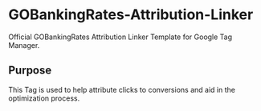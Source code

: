 # GOBankingRates-Attribution-Linker
Official GOBankingRates Attribution Linker Template for Google Tag Manager.

## Purpose
This Tag is used to help attribute clicks to conversions and aid in the optimization process. 